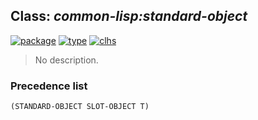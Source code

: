 ## Class: ***common-lisp:standard-object***
[![package](https://img.shields.io/badge/Package-COMMON--LISP-5f9ea0.svg?style=social&colorA=999999)](../) [![type](https://img.shields.io/badge/Type-Class-5f9ea0.svg?style=social&colorA=999999)](../#class) [![clhs](https://img.shields.io/badge/CLHS-STANDARD--OBJECT-5f9ea0.svg?style=social&colorA=999999)](http://www.lispworks.com/documentation/HyperSpec/Body/t_std_ob.htm) 

> No description.

### Precedence list
```
(STANDARD-OBJECT SLOT-OBJECT T)
```
